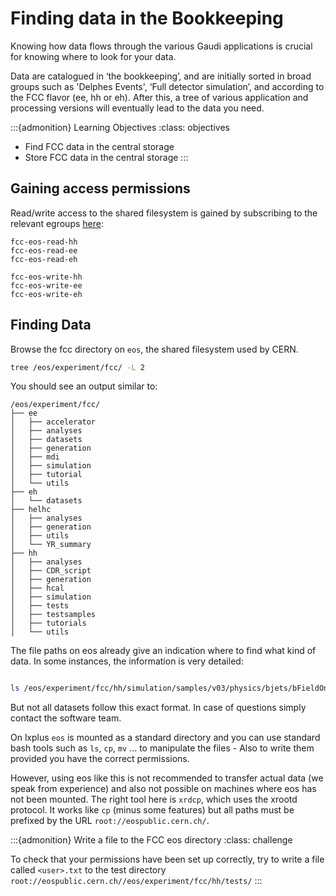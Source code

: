 # Finding data in the Bookkeeping

Knowing how data flows through the various Gaudi applications is crucial for 
knowing where to look for your data.

Data are catalogued in ‘the bookkeeping’, and are initially sorted in broad 
groups such as 'Delphes Events', ‘Full detector simulation’, and according to the FCC flavor (ee, hh or eh).
After this, a tree of various application and processing versions will 
eventually lead to the data you need.

:::{admonition} Learning Objectives
:class: objectives

* Find FCC data in the central storage
* Store FCC data in the central storage
:::

## Gaining access permissions

Read/write access to the shared filesystem is gained by subscribing to the relevant egroups [here](https://e-groups.cern.ch/e-groups/EgroupsSearchForm.do):

```
fcc-eos-read-hh
fcc-eos-read-ee
fcc-eos-read-eh

fcc-eos-write-hh
fcc-eos-write-ee
fcc-eos-write-eh
```

## Finding Data

Browse the fcc directory on `eos`, the shared filesystem used by CERN.

```bash
tree /eos/experiment/fcc/ -L 2
```

You should see an output similar to:

```
/eos/experiment/fcc/
├── ee
│   ├── accelerator
│   ├── analyses
│   ├── datasets
│   ├── generation
│   ├── mdi
│   ├── simulation
│   ├── tutorial
│   └── utils
├── eh
│   └── datasets
├── helhc
│   ├── analyses
│   ├── generation
│   ├── utils
│   └── YR_summary
├── hh
│   ├── analyses
│   ├── CDR_script
│   ├── generation
│   ├── hcal
│   ├── simulation
│   ├── tests
│   ├── testsamples
│   ├── tutorials
│   └── utils
```

The file paths on eos already give an indication where to find what kind of data. In some instances, the information is very detailed:

```bash

ls /eos/experiment/fcc/hh/simulation/samples/v03/physics/bjets/bFieldOn/etaTo1.5/1000GeV/simu/output_103747599.root
```

But not all datasets follow this exact format. In case of questions simply contact the software team.

On lxplus `eos` is mounted as a standard directory and you can use standard bash tools such as `ls`, `cp`, `mv` ... to manipulate the files - Also to write them provided you have the correct permissions.



However, using eos like this is not recommended to transfer actual data (we speak from experience) and also not possible on machines where eos has not been mounted. The right tool here is `xrdcp`, which uses the xrootd protocol. It works like   `cp` (minus some features) but all paths must be prefixed by the URL `root://eospublic.cern.ch/`.


:::{admonition} Write a file to the FCC eos directory
:class: challenge

To check that your permissions have been set up correctly, try to write a file
called `<user>.txt` to the test directory
`root://eospublic.cern.ch//eos/experiment/fcc/hh/tests/`
:::
